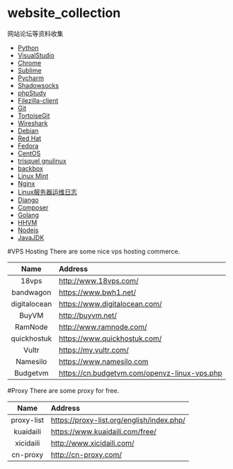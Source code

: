 # website_collection
网站论坛等资料收集

* [Python](https://www.python.org/)
* [VisualStudio](https://www.visualstudio.com/zh-hans/downloads)
* [Chrome](http://www.google.cn/chrome/browser/desktop/)
* [Sublime](https://www.sublimetext.com/)
* [Pycharm](https://www.jetbrains.com/pycharm/?fromMenu)
* [Shadowsocks](https://github.com/shadowsocks/shadowsocks-windows/releases)
* [phpStudy](http://www.phpstudy.net/)
* [Filezilla-client](https://filezilla-project.org/download.php?type=client)
* [Git](https://git-scm.com/downloads)
* [TortoiseGit](https://tortoisegit.org/download/)
* [Wireshark](https://www.wireshark.org/download.html)
* [Debian](https://www.debian.org/)
* [Red Hat](http://www.redhat.com/)
* [Fedora](https://getfedora.org/)
* [CentOS](https://www.centos.org/)
* [trisquel gnulinux](https://trisquel.info/)
* [backbox](https://www.backbox.org/)
* [Linux Mint](http://www.linuxmint.com/)
* [Nginx](http://nginx.org/)
* [Linux服务器运维日志](https://www.centos.bz/)
* [Django](https://www.djangoproject.com/download/)
* [Composer](http://www.phpcomposer.com/)
* [Golang](https://golang.org/)
* [HHVM](http://www.hhvm.org/)
* [Nodejs](http://nodejs.cn/)
* [JavaJDK](http://www.oracle.com/technetwork/cn/java/javase/downloads/jdk8-downloads-2133151-zhs.html)

#VPS Hosting
There are some nice vps hosting commerce.

| Name | Address |
| :--: | :------ |
| 18vps | <http://www.18vps.com/> |
| bandwagon | <https://www.bwh1.net/> |
| digitalocean | <https://www.digitalocean.com/> |
| BuyVM | <http://buyvm.net/> |
| RamNode | <http://www.ramnode.com/> |
| quickhostuk | <https://www.quickhostuk.com/> |
| Vultr | https://my.vultr.com/ |
| Namesilo | https://www.namesilo.com |
| Budgetvm | https://cn.budgetvm.com/openvz-linux-vps.php |

#Proxy
There are some proxy for free.

| Name | Address |
| :--: | :------ |
| proxy-list | <https://proxy-list.org/english/index.php/> |
| kuaidaili | https://www.kuaidaili.com/free/ |
| xicidaili | <http://www.xicidaili.com/> |
| cn-proxy | <http://cn-proxy.com/> |
